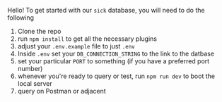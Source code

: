Hello! To get started with our `sick` database, you will need to do the following 

1. Clone the repo
2. run `npm install` to get all the necessary plugins
3. adjust your `.env.example` file to just `.env`
4. Inside `.env` set your `DB_CONNECTION_STRING` to the link to the datbase 
5. set your particular `PORT` to something (if you have a preferred port number)
6. whenever you're ready to query or test, run `npm run dev` to boot the local server
7. query on Postman or adjacent 
